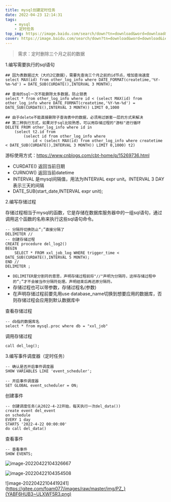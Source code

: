 ```yaml
---
title: mysql创建定时任务
date: 2022-04-23 12:14:31
tags:
    - mysql
    - 定时任务
top_img: https://image.baidu.com/search/down?tn=download&word=download&ie=utf8&fr=detail&url=http://p6.qhimg.com/bdm/1000_618_85/t01f40ac9baf328486f.jpg
cover: https://image.baidu.com/search/down?tn=download&word=download&ie=utf8&fr=detail&url=http://p6.qhimg.com/bdm/1000_618_85/t01f40ac9baf328486f.jpg
---
```

> 需求：定时删除三个月之前的数据

1.编写需要执行的sql语句

```mysql
## 因为表数据过大（大约2亿数据），需要先查询三个月之前的id节点，增加查询速度
select MAX(id) from other_log_info where DATE_FORMAT(createtime,'%Y-%m-%d') = DATE_SUB(CURDATE(),INTERVAL 3 MONTH);

## 查询的sql一次不能删除太多数据，防止锁表
select * from other_log_info where id < (select MAX(id) from other_log_info where DATE_FORMAT(createtime,'%Y-%m-%d') = DATE_SUB(CURDATE(),INTERVAL 3 MONTH)) LIMIT 0,1000

## 由于delete不能直接删除子查询表中的数据，必须用过嵌套一层的方式来解决
## 第二种执行方式，如果对于sql比较熟悉，可以用存储过程的"游标"进行循环
DELETE FROM other_log_info where id in 
	(select t2.id from 
		(select id from other_log_info where 
			id < (select MAX(id) from other_log_info where createtime < DATE_SUB(CURDATE(),INTERVAL 3 MONTH)) LIMIT 0,1000) t2)
```

游标使用方式：https://www.cnblogs.com/cbt-home/p/15269736.html

- CURDATE() 返回当前日期
- CURNOW() 返回当前datetime
- INTERVAL 是mysql间隔值，用法为INTERVAL expr unit。INTERVAL 3 DAY表示三天的间隔
- DATE_SUB(start_date,INTERVAL expr unit);

2.编写存储过程

存储过程相当于mysql的函数，它是存储在数据库服务器中的一组sql语句，通过调用这个函数的名称来执行这些sql语句命令。

```mysql
-- 分隔符切换防止“;”直接分隔了
DELIMITER //
-- 创建存储过程
CREATE procedure del_log2()
BEGIN
	SELECT * FROM xxl_job_log WHERE trigger_time < DATE_SUB(CURDATE(),INTERVAL 5 MONTH);
END //
DELIMITER ;
```

- `DELIMITER是分割符的意思，声明存储过程前将"//"声明为分隔符，这样存储过程中的“;”才不会被当作分隔符处理。声明结束后再还原分隔符。`
- 存储过程也可以带参数，存储过程名(参数)
- 在声明存储过程前要先用use database_name切换到想要应用的数据库，否则存储过程会应用到默认数据库中

查看存储过程

```mysql
-- db指的数据库名
select * from mysql.proc where db = "xxl_job"
```

调用存储过程

```mysql
call del_log();
```

3.编写事件调度器（定时任务）

```mysql
-- 确认是否开启事件调度器
SHOW VARIABLES LIKE 'event_scheduler';

-- 开启事件调度器
SET GLOBAL event_scheduler = ON;
```

创建事件

```mysql
-- 创建调度任务(从2022-4-22开始，每天执行一次del_data())
create event del_event  
on schedule 
EVERY 1 day  
STARTS '2022-4-22 00:00:00' 
do call del_data()
```

查看事件

```mysql
-- 查看事件
SHOW EVENTS;
```

![image-20220422104326667](https://gitee.com/foam077/images/raw/master/img/123.jpg)

![image-20220422104354508](https://gitee.com/foam077/images/raw/master/img/34.jpg)

![image-20220422104419241](https://gitee.com/foam077/images/raw/master/img/PZ_}(YABF6HUB3~ULXWF5R3.png)